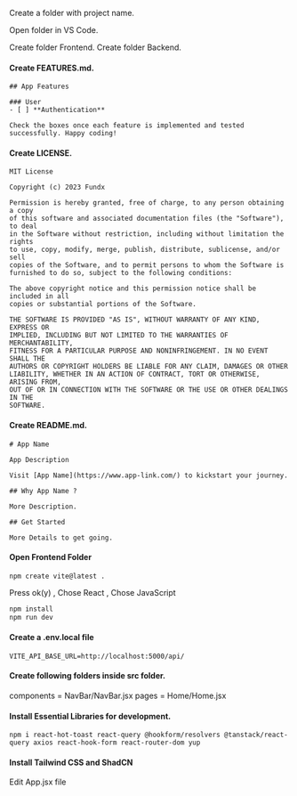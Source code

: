 Create a folder with project name.

Open folder in VS Code.

Create folder Frontend.
Create folder Backend.

#### Create FEATURES.md.

```
## App Features

### User
- [ ] **Authentication**

Check the boxes once each feature is implemented and tested successfully. Happy coding!
```

#### Create LICENSE.

```
MIT License

Copyright (c) 2023 Fundx

Permission is hereby granted, free of charge, to any person obtaining a copy
of this software and associated documentation files (the "Software"), to deal
in the Software without restriction, including without limitation the rights
to use, copy, modify, merge, publish, distribute, sublicense, and/or sell
copies of the Software, and to permit persons to whom the Software is
furnished to do so, subject to the following conditions:

The above copyright notice and this permission notice shall be included in all
copies or substantial portions of the Software.

THE SOFTWARE IS PROVIDED "AS IS", WITHOUT WARRANTY OF ANY KIND, EXPRESS OR
IMPLIED, INCLUDING BUT NOT LIMITED TO THE WARRANTIES OF MERCHANTABILITY,
FITNESS FOR A PARTICULAR PURPOSE AND NONINFRINGEMENT. IN NO EVENT SHALL THE
AUTHORS OR COPYRIGHT HOLDERS BE LIABLE FOR ANY CLAIM, DAMAGES OR OTHER
LIABILITY, WHETHER IN AN ACTION OF CONTRACT, TORT OR OTHERWISE, ARISING FROM,
OUT OF OR IN CONNECTION WITH THE SOFTWARE OR THE USE OR OTHER DEALINGS IN THE
SOFTWARE.
```

#### Create README.md.

```
# App Name

App Description

Visit [App Name](https://www.app-link.com/) to kickstart your journey.

## Why App Name ?

More Description.

## Get Started

More Details to get going.
```

#### Open Frontend Folder

```
npm create vite@latest .
```

Press ok(y) , Chose React , Chose JavaScript

```js
npm install
npm run dev
```

#### Create a .env.local file

```
VITE_API_BASE_URL=http://localhost:5000/api/
```

#### Create following folders inside src folder.

components = NavBar/NavBar.jsx
pages = Home/Home.jsx

#### Install Essential Libraries for development.

```
npm i react-hot-toast react-query @hookform/resolvers @tanstack/react-query axios react-hook-form react-router-dom yup
```

#### Install Tailwind CSS and ShadCN


Edit App.jsx file

```

```